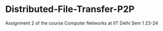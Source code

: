 # Distributed-File-Transfer-P2P
Assignment 2 of the course Computer Networks at IIT Delhi Sem 1 23-24
